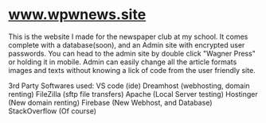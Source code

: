 # www.wpwnews.site
This is the website I made for the newspaper club at my school. It comes complete with a database(soon), and an Admin site with encrypted user passwords. You can head to the admin site by double click "Wagner Press" or holding it in mobile. Admin can easily change all the article formats images and texts without knowing a lick of code from the user friendly site.  

3rd Party Softwares used:
VS code (ide)
Dreamhost (webhosting, domain renting)
FileZilla (sftp file transfers)
Apache (Local Server testing)
Hostinger (New domain renting)
Firebase (New Webhost, and Database)
StackOverflow (Of course)
